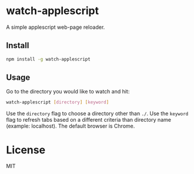 watch-applescript
=================

A simple applescript web-page reloader.

Install
-------

```BASH
npm install -g watch-applescript
```

Usage
-----

Go to the directory you would like to watch and hit:

```BASH
watch-applescript [directory] [keyword]
```

Use the `directory` flag to choose a directory other than `./`. Use the `keyword` flag to refresh tabs based on a different criteria than directory name (example: localhost). The default browser is Chrome.

License
=======

MIT
